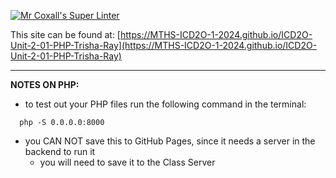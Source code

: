 [![Mr Coxall's Super Linter](https://github.com/MTHS-ICD2O-1-2024/ICD2O-Unit-2-01-PHP-Trisha-Ray/workflows/Mr%20Coxall's%20Super%20Linter/badge.svg)](https://github.com/MTHS-ICD2O-1-2024/ICD2O-Unit-2-01-PHP-Trisha-Ray/actions)

This site can be found at: [https://MTHS-ICD2O-1-2024.github.io/ICD2O-Unit-2-01-PHP-Trisha-Ray](https://MTHS-ICD2O-1-2024.github.io/ICD2O-Unit-2-01-PHP-Trisha-Ray)


---

**NOTES ON PHP:**
- to test out your PHP files run the following command in the terminal:
```console
  php -S 0.0.0.0:8000
```
- you CAN NOT save this to GitHub Pages, since it needs a server in the backend to run it
  - you will need to save it to the Class Server
